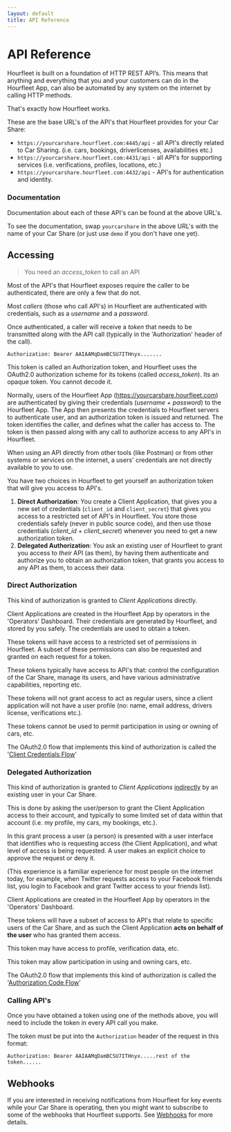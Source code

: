 ```yaml
---
layout: default
title: API Reference
---
```


# API Reference

Hourfleet is built on a foundation of HTTP REST API’s. This means that anything and everything that you and your customers can do in the Hourfleet App, can also be automated by any system on the internet by calling HTTP methods. 

That's exactly how Hourfleet works.

These are the base URL's of the API's that Hourfleet provides for your Car Share:

- `https://yourcarshare.hourfleet.com:4445/api` - all API's directly related to Car Sharing. (i.e. cars, bookings, driverlicenses, availabilities etc.)
- `https://yourcarshare.hourfleet.com:4431/api` - all API's for supporting services (i.e. verifications, profiles, locations, etc.)
- `https://yourcarshare.hourfleet.com:4432/api` - API's for authentication and identity.

### Documentation

Documentation about each of these API's can be found at the above URL's.

To see the documentation, swap `yourcarshare` in the above URL's with the name of your Car Share (or just use `demo` if you don't have one yet).

## Accessing

> You need an *access_token* to call an API

Most of the API's that Hourfleet exposes require the caller to be authenticated, there are only a few that do not.

Most *callers* (those who call API's) in Hourfleet are authenticated with credentials, such as a *username* and a *password*.

Once authenticated, a caller will receive a *token* that needs to be transmitted along with the API call (typically in the 'Authorization' header of the call). 

`Authorization: Bearer AAIAAMqDamBCSU7ITHnyx.......`

This token is called an Authorization token, and Hourfleet uses the OAuth2.0 authorization scheme for its tokens (called *access_token*). Its an opaque token. You cannot decode it.

Normally, users of the Hourfleet App (https://yourcarshare.hourfleet.com) are authenticated by giving their credentials (*username* + *password*) to the Hourfleet App. The App then presents the credentials to Hourfleet servers to authenticate user, and an authorization token is issued and returned. The token identifies the caller, and defines what the caller has access to. The token is then passed along with any call to authorize access to any API's in Hourfleet.

When using an API directly from other tools (like Postman) or from other systems or services on the internet, a users' credentials are not directly available to you to use. 

You have two choices in Hourfleet to get yourself an authorization token that will give you access to API's.

1. **Direct Authorization**:  You create a Client Application, that gives you a new set of credentials (`client_id` and `client_secret`) that gives you access to a restricted set of API's in Hourfleet. You store those credentials safely (never in public source code), and then use those credentials (*client_id* + *client_secret*) whenever you need to get a new authorization token.
2. **Delegated Authorization**: You ask an existing user of Hourfleet to grant you access to *their* API (as them), by having them authenticate and authorize you to obtain an authorization token, that grants you access to any API as them, to access their data.

### Direct Authorization

This kind of authorization is granted to *Client Applications* directly.

Client Applications are created in the Hourfleet App by operators in the 'Operators' Dashboard. Their credentials are generated by Hourfleet, and stored by you safely. The credentials are used to obtain a token.

These tokens will have access to a restricted set of permissions in Hourfleet. A subset of these permissions can also be requested and granted on each request for a token.

These tokens typically have access to API's that: control the configuration of the Car Share, manage its users, and have various administrative capabilities, reporting etc.

These tokens will not grant access to act as regular users, since a client application will not have a user profile (no: name, email address, drivers license, verifications etc.). 

These tokens cannot be used to permit participation in using or owning of cars, etc.

The OAuth2.0 flow that implements this kind of authorization is called the '[Client Credentials Flow](https://medium.com/@darutk/diagrams-and-movies-of-all-the-oauth-2-0-flows-194f3c3ade85)'

### Delegated Authorization

This kind of authorization is granted to *Client Applications* <u>indirectly</u> by an existing user in your Car Share. 

This is done by asking the user/person to grant the Client Application access to their account, and typically to some limited set of data within that account (i.e. my profile, my cars, my bookings, etc.). 

In this grant process a user (a person) is presented with a user interface that identifies who is requesting access (the Client Application), and what level of access is being requested. A user makes an explicit choice to approve the request or deny it. 

(This experience is a familiar experience for most people on the internet today, for example, when Twitter requests access to your Facebook friends list, you login to Facebook and grant Twitter access to your friends list).

Client Applications are created in the Hourfleet App by operators in the 'Operators' Dashboard.

These tokens will have a subset of access to API's that relate to specific users of the Car Share, and as such the Client Application **acts on behalf of the user** who has granted them access. 

This token may have access to profile, verification data, etc. 

This token may allow participation in using and owning cars, etc.

The OAuth2.0 flow that implements this kind of authorization is called the '[Authorization Code Flow](https://medium.com/@darutk/diagrams-and-movies-of-all-the-oauth-2-0-flows-194f3c3ade85)'

### Calling API's

Once you have obtained a token using one of the methods above, you will need to include the token in every API call you make.

The token must be put into the `Authorization` header of the request in this format:

`Authorization: Bearer AAIAAMqDamBCSU7ITHnyx.....rest of the token......`

## Webhooks

If you are interested in receiving notifications from Hourfleet for key events while your Car Share is operating, then you might want to subscribe to some of the webhooks that Hourfleet supports. See [Webhooks](webhooks.html) for more details.
